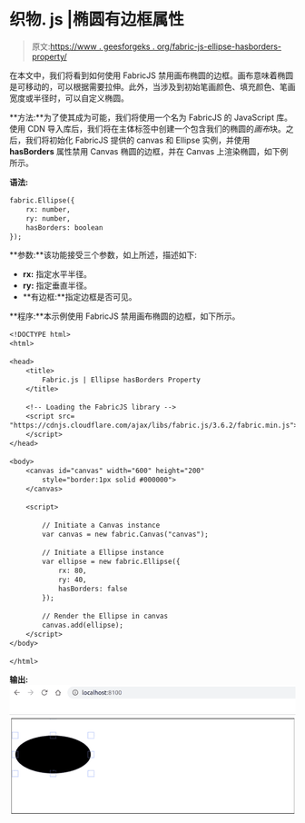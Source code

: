 # 织物. js |椭圆有边框属性

> 原文:[https://www . geesforgeks . org/fabric-js-ellipse-hasborders-property/](https://www.geeksforgeeks.org/fabric-js-ellipse-hasborders-property/)

在本文中，我们将看到如何使用 FabricJS 禁用画布椭圆的边框。画布意味着椭圆是可移动的，可以根据需要拉伸。此外，当涉及到初始笔画颜色、填充颜色、笔画宽度或半径时，可以自定义椭圆。

**方法:**为了使其成为可能，我们将使用一个名为 FabricJS 的 JavaScript 库。使用 CDN 导入库后，我们将在主体标签中创建一个包含我们的椭圆的*画布*块。之后，我们将初始化 FabricJS 提供的 canvas 和 Ellipse 实例，并使用 **hasBorders** 属性禁用 Canvas 椭圆的边框，并在 Canvas 上渲染椭圆，如下例所示。

**语法:**

```
fabric.Ellipse({
    rx: number,
    ry: number,
    hasBorders: boolean
}); 
```

**参数:**该功能接受三个参数，如上所述，描述如下:

*   **rx:** 指定水平半径。
*   **ry:** 指定垂直半径。
*   **有边框:**指定边框是否可见。

**程序:**本示例使用 FabricJS 禁用画布椭圆的边框，如下所示。

```
<!DOCTYPE html>
<html>

<head>
    <title>
        Fabric.js | Ellipse hasBorders Property
    </title>

    <!-- Loading the FabricJS library -->
    <script src=
"https://cdnjs.cloudflare.com/ajax/libs/fabric.js/3.6.2/fabric.min.js">
    </script>
</head>

<body>
    <canvas id="canvas" width="600" height="200" 
        style="border:1px solid #000000">
    </canvas>

    <script>

        // Initiate a Canvas instance
        var canvas = new fabric.Canvas("canvas");

        // Initiate a Ellipse instance
        var ellipse = new fabric.Ellipse({
            rx: 80,
            ry: 40,
            hasBorders: false
        });

        // Render the Ellipse in canvas
        canvas.add(ellipse);
    </script>
</body>

</html>
```

**输出:**
![](img/0cf29d1dd4092443b281c82e8da6bad6.png)